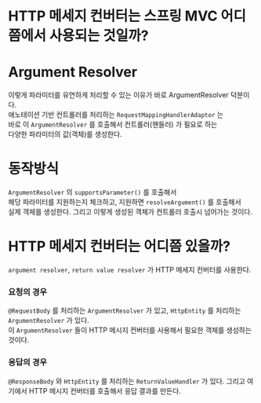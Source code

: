 # HTTP 메세지 컨버터는 스프링 MVC 어디쯤에서 사용되는 것일까?


# Argument Resolver
이렇게 파라미터를 유연하게 처리할 수 있는 이유가 바로 ArgumentResolver 덕분이다.  
애노테이션 기반 컨트롤러를 처리하는 `RequestMappingHandlerAdaptor` 는  
바로 이 `ArgumentResolver` 를 호출해서 컨트롤러(핸들러) 가 필요로 하는  
다양한 파라미터의 값(객체)를 생성한다.

# 동작방식
`ArgumentResolver` 의 `supportsParameter()` 를 호출해서  
해당 파라미터를 지원하는지 체크하고, 지원하면 `resolveArgument()` 를 호출해서  
실제 객체를 생성한다. 그리고 이렇게 생성된 객체가 컨트롤러 호출시 넘어가는 것이다.

# HTTP 메세지 컨버터는 어디쯤 있을까?
`argument resolver`, `return value resolver` 가 HTTP 메세지 컨버터를 사용한다.
### 요청의 경우
`@RequestBody` 를 처리하는 `ArgumentResolver` 가 있고,
`HttpEntity` 를 처리하는 `ArgumentResolver` 가 있다.  
이 `ArgumentResolver` 들이 HTTP 메시지 컨버터를 사용해서 필요한 객체를 생성하는 것이다.
### 응답의 경우
`@ResponseBody` 와 `HttpEntity` 를 처리하는 `ReturnValueHandler` 가 있다.
그리고 여기에서 HTTP 메시지 컨버터를 호출해서 응답 결과를 만든다.
